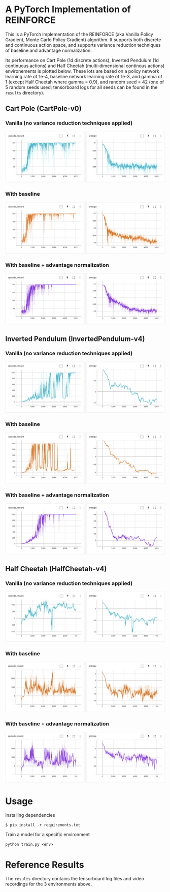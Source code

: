 # A PyTorch Implementation of REINFORCE 

This is a PyTorch implementation of the REINFORCE (aka Vanilla Policy Gradient, Monte Carlo Policy Gradient) algorithm. It supports both discrete and continuous action space, and supports variance reduction techniques of baseline and advantage normalization.

Its performance on Cart Pole (1d discrete actions), Inverted Pendulum (1d continuous actions) and Half Cheetah (multi-dimensional continous actions) environements is plotted below. These lots are based on a policy network learning rate of 1e-4, baseline network learning rate of 1e-3, and gamma of 1 (except Half Cheetah where gamma = 0.9), and random seed = 42 (one of 5 random seeds used; tensorboard logs for all seeds can be found in the `results` directory).

## Cart Pole (CartPole-v0)
### Vanilla (no variance reduction techniques applied)
![](plots/cart-pole-vanilla.png)
### With baseline
![](plots/cart-pole-baseline.png)
### With baseline + advantage normalization
![](plots/cart-pole-normalized.png)

## Inverted Pendulum (InvertedPendulum-v4)
### Vanilla (no variance reduction techniques applied)
![](plots/inverted-pendulum-vanilla.png)
### With baseline
![](plots/inverted-pendulum-baseline.png)
### With baseline + advantage normalization
![](plots/inverted-pendulum-normalized.png)

## Half Cheetah (HalfCheetah-v4)
### Vanilla (no variance reduction techniques applied)
![](plots/half-cheetah-vanilla.png)
### With baseline
![](plots/half-cheetah-baseline.png)
### With baseline + advantage normalization
![](plots/half-cheetah-normalized.png)

# Usage
Installing dependencies
```
$ pip install -r requirements.txt
```

Train a model for a specific environment
```
python train.py <env>
```

# Reference Results
The `results` directory contains the tensorboard log files and video recordings for the 3 environments above.
